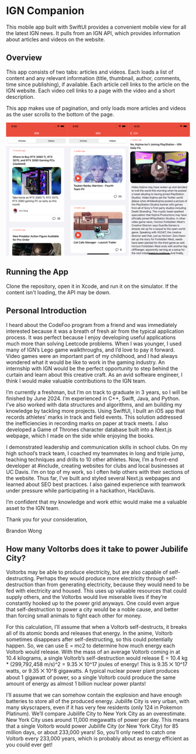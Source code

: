 # IGN Companion

This mobile app built with SwiftUI provides a convenient mobile view for all the latest IGN news. It pulls from an IGN API, which provides information about articles and videos on the website.

## Overview

This app consists of two tabs: articles and videos. Each loads a list of content and any relevant information (title, thumbnail, author, comments, time since publishing), if available. Each article cell links to the article on the IGN website. Each video cell links to a page with the video and a short description.

This app makes use of pagination, and only loads more articles and videos as the user scrolls to the bottom of the page.

![Articles](./screenshots/screenshots.png)

## Running the App

Clone the repository, open it in Xcode, and run it on the simulator. If the content isn't loading, the API may be down.

## Personal Introduction

I heard about the CodeFoo program from a friend and was immediately interested because it was a breath of fresh air from the typical application process. It was perfect because I enjoy developing useful applications much more than solving Leetcode problems. When I was younger, I used many of IGN’s Lego game walkthroughs, and I’d love to pay it forward. Video games were an important part of my childhood, and I had always wondered what it would be like to work in the gaming industry. An internship with IGN would be the perfect opportunity to step behind the curtain and learn about this creative craft. As an avid software engineer, I think I would make valuable contributions to the IGN team.

I’m currently a freshman, but I’m on track to graduate in 3 years, so I will be finished by June 2024. I’m experienced in C++, Swift, Java, and Python. I’ve also worked with data structures and algorithms, and am building my knowledge by tackling more projects. Using SwiftUI, I built an iOS app that records athletes’ marks in track and field events. This solution addressed the inefficiencies in recording marks on paper at track meets. I also developed a Game of Thrones character database built into a Next.js webpage, which I made on the side while enjoying the books.

I demonstrated leadership and communication skills in school clubs. On my high school’s track team, I coached my teammates in long and triple jump, teaching techniques and drills to 10 other athletes. Now, I’m a front-end developer at #include, creating websites for clubs and local businesses at UC Davis. I’m on top of my work, so I often help others with their sections of the website. Thus far, I’ve built and styled several Next.js webpages and learned about SEO best practices. I also gained experience with teamwork under pressure while participating in a hackathon, HackDavis.

I’m confident that my knowledge and work ethic would make me a valuable asset to the IGN team.

Thank you for your consideration,

Brandon Wong

## How many Voltorbs does it take to power Jubilife City?

Voltorbs may be able to produce electricity, but are also capable of self-destructing. Perhaps they would produce more electricity through self-destruction than from generating electricity, because they would need to be fed with electricity and housed. This uses up valuable resources that could supply others, and the Voltorbs would live miserable lives if they’re constantly hooked up to the power grid anyways. One could even argue that self-destruction to power a city would be a noble cause, and better than forcing small animals to fight each other for money.

For this calculation, I’ll assume that when a Voltorb self-destructs, it breaks all of its atomic bonds and releases that energy. In the anime, Voltorb sometimes disappears after self-destructing, so this could potentially happen. So, we can use E = mc2 to determine how much energy each Voltorb would release. With the mass of an average Voltorb coming in at 10.4 kilograms, a single Voltorb’s self-destruction would release E = 10.4 kg * (299,792,458 m/s)^2 = 9.35 ⨉ 10^17 joules of energy! This is 9.35 ⨉ 10^17 watts, or 9.35 ⨉ 10^8 gigawatts. A typical nuclear power plant produces about 1 gigawatt of power, so a single Voltorb could produce the same amount of energy as almost 1 billion nuclear power plants!

I’ll assume that we can somehow contain the explosion and have enough batteries to store all of the produced energy. Jubilife City is very urban, with many skyscrapers, even if it has very few residents (only 124 in Pokemon Platinum). We’ll compare Jubilife City to New York City as an overestimate. New York City uses around 11,000 megawatts of power per day. This means that a single Voltorb would power Jubilife City (or New York City) for 85 million days, or about 233,000 years! So, you’ll only need to catch one Voltorb every 233,000 years, which is probably about as energy efficient as you could ever get!
